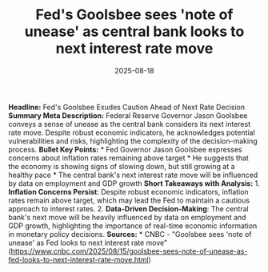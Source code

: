 ﻿---
title: Fed's Goolsbee sees 'note of unease' as central bank looks to next interest
  rate move
date: '2025-08-18'
category: Markets
image: "/images/generated/briefs/2025-08-18/feds-goolsbee-sees-note-of-unease-as-central-bank-looks-to-n.svg"

summary: ''
slug: feds goolsbee sees note of unease as central bank looks to n
source_urls:
- https://www.cnbc.com/2025/08/15/goolsbee-sees-note-of-unease-as-fed-looks-to-next-interest-rate-move.html
seo:
  title: Fed's Goolsbee sees 'note of unease' as central bank looks to next interest
    rate move | Hash n Hedge
  description: ''
  keywords:
  - news
  - markets
  - brief
---

**Headline:** Fed's Goolsbee Exudes Caution Ahead of Next Rate Decision  **Summary Meta Description:** Federal Reserve Governor Jason Goolsbee conveys a sense of unease as the central bank considers its next interest rate move. Despite robust economic indicators, he acknowledges potential vulnerabilities and risks, highlighting the complexity of the decision-making process.  **Bullet Key Points:**  * Fed Governor Jason Goolsbee expresses concerns about inflation rates remaining above target * He suggests that the economy is showing signs of slowing down, but still growing at a healthy pace * The central bank's next interest rate move will be influenced by data on employment and GDP growth  **Short Takeaways with Analysis:**  1. **Inflation Concerns Persist**: Despite robust economic indicators, inflation rates remain above target, which may lead the Fed to maintain a cautious approach to interest rates. 2. **Data-Driven Decision-Making**: The central bank's next move will be heavily influenced by data on employment and GDP growth, highlighting the importance of real-time economic information in monetary policy decisions.  **Sources:**  * CNBC - "Goolsbee sees 'note of unease' as Fed looks to next interest rate move" (https://www.cnbc.com/2025/08/15/goolsbee-sees-note-of-unease-as-fed-looks-to-next-interest-rate-move.html) 
